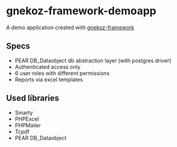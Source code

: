 # gnekoz-framework-demoapp
A demo application created with [gnekoz-framework](https://github.com/gnekoz/gnekoz-framework)

## Specs
- PEAR DB_Dataobject db abstraction layer (with postgres driver)
- Authenticated access only
- 6 user roles with different permissions
- Reports via excel templates

## Used libraries
- Smarty 
- PHPExcel
- PHPMailer
- Tcpdf
- PEAR DB_Dataobject
